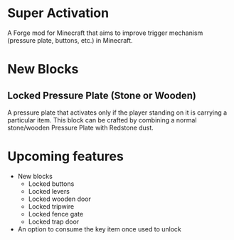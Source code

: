 # Super Activation
A Forge mod for Minecraft that aims to improve trigger mechanism (pressure plate, buttons, etc.) in Minecraft.

# New Blocks

## Locked Pressure Plate (Stone or Wooden)

A pressure plate that activates only if the player standing on it is carrying a particular item.
This block can be crafted by combining a normal stone/wooden Pressure Plate with Redstone dust.

# Upcoming features

- New blocks
    - Locked buttons
    - Locked levers
    - Locked wooden door
    - Locked tripwire
    - Locked fence gate
    - Locked trap door
- An option to consume the key item once used to unlock